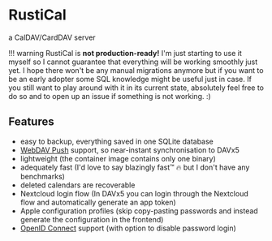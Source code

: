 # RustiCal

a CalDAV/CardDAV server

!!! warning
RustiCal is **not production-ready!**
I'm just starting to use it myself so I cannot guarantee that everything will be working smoothly just yet.
I hope there won't be any manual migrations anymore but if you want to be an early adopter some SQL knowledge might be useful just in case.
If you still want to play around with it in its current state, absolutely feel free to do so and to open up an issue if something is not working. :)

## Features

- easy to backup, everything saved in one SQLite database
- [WebDAV Push](https://github.com/bitfireAT/webdav-push/) support, so near-instant synchronisation to DAVx5
- lightweight (the container image contains only one binary)
- adequately fast (I'd love to say blazingly fast™ :fire: but I don't have any benchmarks)
- deleted calendars are recoverable
- Nextcloud login flow (In DAVx5 you can login through the Nextcloud flow and automatically generate an app token)
- Apple configuration profiles (skip copy-pasting passwords and instead generate the configuration in the frontend)
- [OpenID Connect](setup/oidc.md) support (with option to disable password login)
